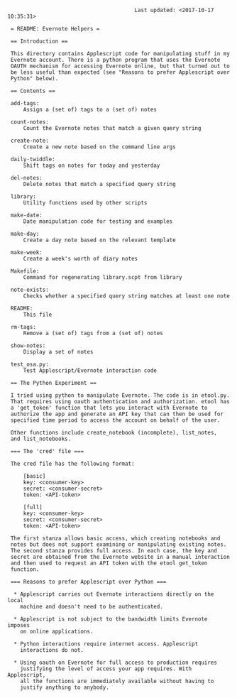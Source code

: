                                             Last updated: <2017-10-17 10:35:31>

     = README: Evernote Helpers =

     == Introduction ==

     This directory contains Applescript code for manipulating stuff in my
     Evernote account. There is a python program that uses the Evernote
     OAUTH mechanism for accessing Evernote online, but that turned out to
     be less useful than expected (see "Reasons to prefer Applescript over
     Python" below).

     == Contents ==

     add-tags:
         Assign a (set of) tags to a (set of) notes

     count-notes:
         Count the Evernote notes that match a given query string

     create-note:
         Create a new note based on the command line args

     daily-twiddle:
         Shift tags on notes for today and yesterday

     del-notes:
         Delete notes that match a specified query string

     library:
         Utility functions used by other scripts

     make-date:
         Date manipulation code for testing and examples

     make-day:
         Create a day note based on the relevant template

     make-week:
         Create a week's worth of diary notes

     Makefile:
         Command for regenerating library.scpt from library

     note-exists:
         Checks whether a specified query string matches at least one note

     README:
         This file

     rm-tags:
         Remove a (set of) tags from a (set of) notes

     show-notes:
         Display a set of notes

     test_osa.py:
         Test Applescript/Evernote interaction code

     == The Python Experiment ==

     I tried using python to manipulate Evernote. The code is in etool.py.
     That requires using oauth authentication and authorization. etool has
     a 'get_token' function that lets you interact with Evernote to
     authorize the app and generate an API key that can then be used for
     specified time period to access the account on behalf of the user.

     Other functions include create_notebook (incomplete), list_notes,
     and list_notebooks.

     === The 'cred' file ===

     The cred file has the following format:

         [basic]
         key: <consumer-key>
         secret: <consumer-secret>
         token: <API-token>

         [full]
         key: <consumer-key>
         secret: <consumer-secret>
         token: <API-token>

     The first stanza allows basic access, which creating notebooks and
     notes but does not support examining or manipulating existing notes.
     The second stanza provides full access. In each case, the key and
     secret are obtained from the Evernote website in a manual interaction
     and then used to request an API token with the etool get_token
     function.

     === Reasons to prefer Applescript over Python ===

      * Applescript carries out Evernote interactions directly on the local
        machine and doesn't need to be authenticated.

      * Applescript is not subject to the bandwidth limits Evernote imposes
        on online applications.

      * Python interactions require internet access. Applescript
        interactions do not.

      * Using oauth on Evernote for full access to production requires
        justifying the level of access your app requires. With Applescript,
        all the functions are immediately available without having to
        justify anything to anybody.
